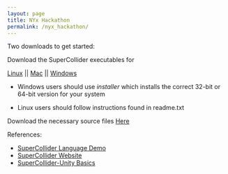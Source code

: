 ```yaml
---
layout: page
title: NYx Hackathon
permalink: /nyx_hackathon/
---
```


Two downloads to get started:

Download the SuperCollider executables for

[Linux](https://www.dropbox.com/sh/irwuyfylkoudn0j/AAC8q0vd0mXuB6t2nqZrc9tVa?dl=1) || 
[Mac](https://www.dropbox.com/sh/td7wph8nqaupwjt/AABCeYGWykgyQtmSw06oGW9ya?dl=1) || 
[Windows](https://www.dropbox.com/sh/dbh3uo4g4o3561g/AAC4NEg1hAaxSDO5usBP_2Y0a?dl=1)

* Windows users should use _installer_ which installs the correct 32-bit or 64-bit version for your system

* Linux users should follow instructions found in readme.txt

Download the necessary source files [Here](https://www.dropbox.com/sh/qwr9zkdv6gmz7bf/AADcNmoAYqMmbB-brWJ35waEa?dl=1)


References:

* [SuperCollider Language Demo](https://github.com/kmichaelfox/SC_Demo)
* [SuperCollider Website](http://supercollider.github.io/)
* [SuperCollider-Unity Basics](https://www.youtube.com/watch?v=YFWAuX5vWoU)
